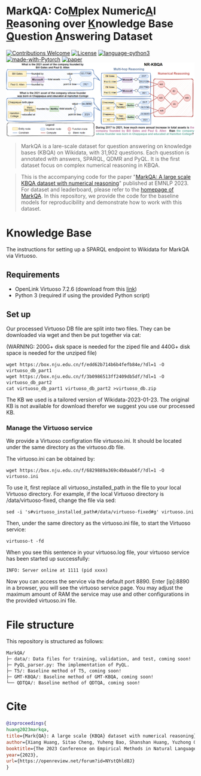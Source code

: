 # MarkQA: Co<ins>M</ins>plex Numeric<ins>A</ins>l <ins>R</ins>easoning over <ins>K</ins>nowledge Base <ins>Q</ins>uestion <ins>A</ins>nswering Dataset
 [![Contributions Welcome](https://img.shields.io/badge/Contributions-Welcome-brightgreen.svg?style=flat-square)](https://github.com/dki-lab/GrailQA/issues)
[![License](https://img.shields.io/badge/License-Apache%202.0-blue.svg)](https://opensource.org/licenses/Apache-2.0)
[![language-python3](https://img.shields.io/badge/Language-Python3-blue.svg?style=flat-square)](https://www.python.org/)
[![made-with-Pytorch](https://img.shields.io/badge/Made%20with-Pytorch-orange.svg?style=flat-square)](https://pytorch.org/)
[![paper](https://img.shields.io/badge/Paper-EMNLP2023-lightgrey?style=flat-square)](https://arxiv.org/abs/2310.15517)
<img width="1175" alt="image" src="https://raw.githubusercontent.com/cdhx/img_store/main/markqa.png">

>MarkQA is a lare-scale dataset for question answering on knowledge bases (KBQA) on Wikidata, with 31,902 questions. Each quesstion is annotated with answers, SPARQL, QDMR and PyQL. It is the first dataset focus on complex numerical reasoning in KBQA.

>This is the accompanying code for the paper "[MarkQA: A large scale KBQA dataset with numerical reasoning](http://arxiv.org/abs/2310.15517)" published at EMNLP 2023. For dataset and leaderboard, please refer to the [homepage of MarkQA](http://114.212.81.217/). In this repository, we provide the code for the baseline models for reproducibility and demonstrate how to work with this dataset.
  
 

# Knowledge Base

The instructions for setting up a SPARQL endpoint to Wikidata for MarkQA via Virtuoso.
## Requirements
* OpenLink Virtuoso 7.2.6 (download from this [link](https://sourceforge.net/projects/virtuoso/files/virtuoso/7.2.6/))
* Python 3 (required if using the provided Python script)
## Set up

Our processed Virtuoso DB file are split into two files. 
They can be downloaded via wget and then be put together via cat:

(WARNING: 200G+ disk space is needed for the ziped file and 440G+ disk space is needed for the unziped file)
```linux
wget https://box.nju.edu.cn/f/edd62b714b6b4fefb84e/?dl=1 -O virtuoso_db_part1
wget https://box.nju.edu.cn/f/3b0986513ff2409db5df/?dl=1 -O virtuoso_db_part2
cat virtuoso_db_part1 virtuoso_db_part2 >virtuoso_db.zip
```

The KB we used is a tailored version of Wikidata-2023-01-23. The original KB is not available for download therefor we suggest you use our processed KB.   
  
### Manage the Virtuoso service
We provide a Virtuoso configration file virtuoso.ini. It should be located under the same directory as the virtuoso.db file.

The virtuoso.ini can be obtained by:
```Linux
wget https://box.nju.edu.cn/f/6829889a369c4b0aab6f/?dl=1 -O virtuoso.ini
```
To use it, first replace all virtuoso_installed_path in the file to your local Virtuoso directory.
For example, if the local Virtuoso directory is /data/virtuoso-fixed, change the file via sed:
```Linux
sed -i 's#virtuoso_installed_path#/data/virtuoso-fixed#g' virtuoso.ini
```

Then, under the same directory as the virtuoso.ini file, to start the Virtuoso service:
```Linux
virtuoso-t -fd
```
When you see this sentence in your virtuoso.log file, your virtuoso service has been started up successfully:
```Linux
INFO: Server online at 1111 (pid xxxx)
```
Now you can access the service via the default port 8890. Enter [ip]:8890 in a browser, you will see the virtuoso service page.
You may adjust the maximum amount of RAM the service may use and other configurations in the provided virtuoso.ini file.
# File structure 

This repository is structured as follows:

```
MarkQA/
├─ data/: Data files for training, validation, and test, coming soon!
├─ PyQL_parser.py: The implementation of PyQL.
├─ T5/: Baseline method of T5, coming soon!
├─ GMT-KBQA/: Baseline method of GMT-KBQA, coming soon!
└── QDTQA/: Baseline method of QDTQA, coming soon!
```  



# Cite
```bibtex
@inproceedings{
huang2023markqa,
title={Mark{QA}: A large scale {KBQA} dataset with numerical reasoning},
author={Xiang Huang, Sitao Cheng, Yuheng Bao, Shanshan Huang, Yuzhong Qu },
booktitle={The 2023 Conference on Empirical Methods in Natural Language Processing},
year={2023},
url={https://openreview.net/forum?id=NYstQhld8J}
}
```